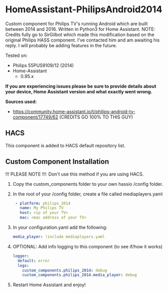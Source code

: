 # HomeAssistant-PhilipsAndroid2014
Custom component for Philips TV's running Android which are built between 2014 and 2016. Written in Python3 for Home Assistant.
NOTE: Credits fully go to SirGilbot which made this modification based on the original Philips HASS component. I've contacted him and am awaiting his reply.
I will probably be adding features in the future.

Tested on:
* Philips 55PUS9109/12 (2014)
* Home-Assistant 
    - 0.95.x

 **If you are experiencing issues please be sure to provide details about your device, Home Assistant version and what exactly went wrong.**

**Sources used:**
 - https://community.home-assistant.io/t/philips-android-tv-component/17749/62 (CREDITS GO 100% TO THIS GUY)
 
## HACS
This component is added to HACS default repository list.

## Custom Component Installation
!!! PLEASE NOTE !!!: Don't use this method if you are using HACS.
1. Copy the custom_components folder to your own hassio /config folder.

2. In the root of your /config folder, create a file called mediaplayers.yaml

   ```yaml
    - platform: philips_2014
      name: My Philips TV
      host: <ip of your TV>
      mac: <mac address of your TV>
   ```

3. In your configuration.yaml add the following:
  
   ```yaml
   media_player: !include mediaplayers.yaml
   ```

4. OPTIONAL: Add info logging to this component (to see if/how it works)
  
   ```yaml
   logger:
     default: error
     logs:
       custom_components.philips_2014: debug
       custom_components.philips_2014.media_player: debug
   ```

5. Restart Home Assistant and enjoy!
